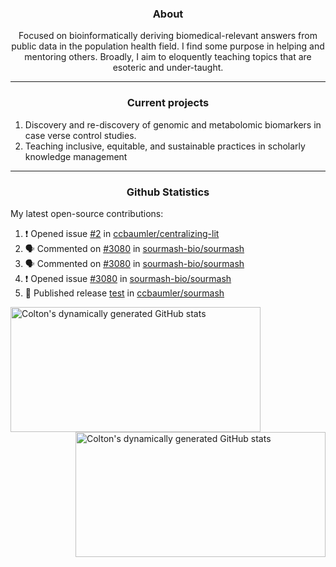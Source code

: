 <!--
Inspiration derived from:
1. https://zzetao.github.io/awesome-github-profile/
2. https://github.com/spcanelon
3. https://github.com/tallguyjenks

Tools used:
1. https://github.com/anuraghazra/github-readme-stats
2. https://github.com/jamesgeorge007/github-activity-readme
3. https://github.com/topics/profile-readme
-->

<h3 align="center">About</h3>

<p align="center">
Focused on bioinformatically deriving biomedical-relevant answers from public data in the population health field. 
I find some purpose in helping and mentoring others. Broadly, I aim to eloquently teaching topics that are esoteric and under-taught.
</p>

---

<h3 align="center">Current projects</h3>

1. Discovery and re-discovery of genomic and metabolomic biomarkers in case verse control studies.
2. Teaching inclusive, equitable, and sustainable practices in scholarly knowledge management

---

<h3 align="center">Github Statistics</h3>

My latest open-source contributions:

<!--START_SECTION:activity-->
1. ❗ Opened issue [#2](https://github.com/ccbaumler/centralizing-lit/issues/2) in [ccbaumler/centralizing-lit](https://github.com/ccbaumler/centralizing-lit)
2. 🗣 Commented on [#3080](https://github.com/sourmash-bio/sourmash/issues/3080#issuecomment-2004206363) in [sourmash-bio/sourmash](https://github.com/sourmash-bio/sourmash)
3. 🗣 Commented on [#3080](https://github.com/sourmash-bio/sourmash/issues/3080#issuecomment-2004175522) in [sourmash-bio/sourmash](https://github.com/sourmash-bio/sourmash)
4. ❗ Opened issue [#3080](https://github.com/sourmash-bio/sourmash/issues/3080) in [sourmash-bio/sourmash](https://github.com/sourmash-bio/sourmash)
5. 🚀 Published release [test](https://github.com/ccbaumler/sourmash/releases/tag/v4.4.0) in [ccbaumler/sourmash](https://github.com/ccbaumler/sourmash)
<!--END_SECTION:activity-->

<a href="https://github.com/ccbaumler">
  <img height="200" width=400 align="left" alt="Colton's dynamically generated GitHub stats" src="https://github-readme-stats.vercel.app/api?username=ccbaumler&show_icons=true&title_color=434d58&icon_color=fa8072&ring_color=ba55d3"/>
</a>
<a href="https://github.com/ccbaumler">
  <img height="200" width=400 align="right" alt="Colton's dynamically generated GitHub stats" src="https://github-readme-stats.vercel.app/api/top-langs/?username=ccbaumler&layout=compact&langs_count=6&card_width=320&title_color=434d58&hide=Standard%20ML,%20TeX,%20Jupyter%20Notebook" />
</a>
